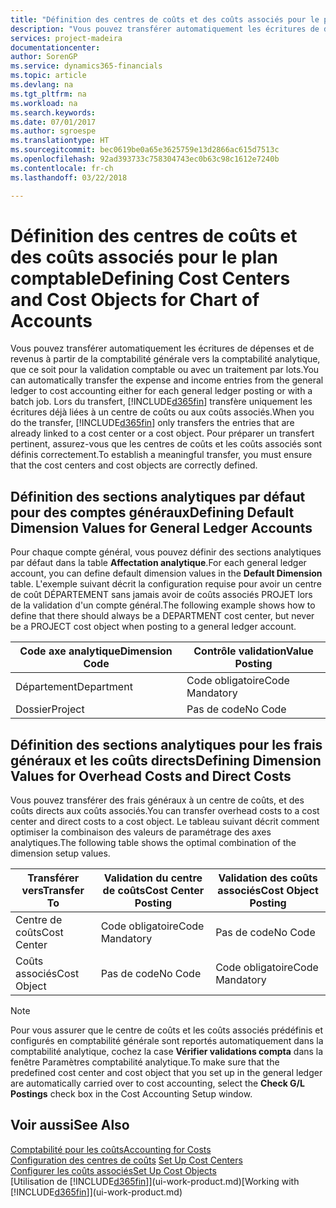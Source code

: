 ```yaml
---
title: "Définition des centres de coûts et des coûts associés pour le plan comptable | Microsoft Docs"
description: "Vous pouvez transférer automatiquement les écritures de dépenses et de revenus à partir de la comptabilité générale vers la comptabilité analytique, que ce soit pour la validation comptable ou avec un traitement par lots. Lors du transfert, le système transfère uniquement les écritures déjà liées à un centre de coûts ou aux coûts associés. Pour préparer un transfert pertinent, assurez-vous que les centres de coûts et les coûts associés sont définis correctement."
services: project-madeira
documentationcenter: 
author: SorenGP
ms.service: dynamics365-financials
ms.topic: article
ms.devlang: na
ms.tgt_pltfrm: na
ms.workload: na
ms.search.keywords: 
ms.date: 07/01/2017
ms.author: sgroespe
ms.translationtype: HT
ms.sourcegitcommit: bec0619be0a65e3625759e13d2866ac615d7513c
ms.openlocfilehash: 92ad393733c758304743ec0b63c98c1612e7240b
ms.contentlocale: fr-ch
ms.lasthandoff: 03/22/2018

---
```

# <a name="defining-cost-centers-and-cost-objects-for-chart-of-accounts"></a><span data-ttu-id="67986-105">Définition des centres de coûts et des coûts associés pour le plan comptable</span><span class="sxs-lookup"><span data-stu-id="67986-105">Defining Cost Centers and Cost Objects for Chart of Accounts</span></span>
<span data-ttu-id="67986-106">Vous pouvez transférer automatiquement les écritures de dépenses et de revenus à partir de la comptabilité générale vers la comptabilité analytique, que ce soit pour la validation comptable ou avec un traitement par lots.</span><span class="sxs-lookup"><span data-stu-id="67986-106">You can automatically transfer the expense and income entries from the general ledger to cost accounting either for each general ledger posting or with a batch job.</span></span> <span data-ttu-id="67986-107">Lors du transfert, [!INCLUDE[d365fin](includes/d365fin_md.md)] transfère uniquement les écritures déjà liées à un centre de coûts ou aux coûts associés.</span><span class="sxs-lookup"><span data-stu-id="67986-107">When you do the transfer, [!INCLUDE[d365fin](includes/d365fin_md.md)] only transfers the entries that are already linked to a cost center or a cost object.</span></span> <span data-ttu-id="67986-108">Pour préparer un transfert pertinent, assurez-vous que les centres de coûts et les coûts associés sont définis correctement.</span><span class="sxs-lookup"><span data-stu-id="67986-108">To establish a meaningful transfer, you must ensure that the cost centers and cost objects are correctly defined.</span></span>  

## <a name="defining-default-dimension-values-for-general-ledger-accounts"></a><span data-ttu-id="67986-109">Définition des sections analytiques par défaut pour des comptes généraux</span><span class="sxs-lookup"><span data-stu-id="67986-109">Defining Default Dimension Values for General Ledger Accounts</span></span>  
<span data-ttu-id="67986-110">Pour chaque compte général, vous pouvez définir des sections analytiques par défaut dans la table **Affectation analytique**.</span><span class="sxs-lookup"><span data-stu-id="67986-110">For each general ledger account, you can define default dimension values in the **Default Dimension** table.</span></span> <span data-ttu-id="67986-111">L'exemple suivant décrit la configuration requise pour avoir un centre de coût DÉPARTEMENT sans jamais avoir de coûts associés PROJET lors de la validation d'un compte général.</span><span class="sxs-lookup"><span data-stu-id="67986-111">The following example shows how to define that there should always be a DEPARTMENT cost center, but never be a PROJECT cost object when posting to a general ledger account.</span></span>  

|<span data-ttu-id="67986-112">**Code axe analytique**</span><span class="sxs-lookup"><span data-stu-id="67986-112">**Dimension Code**</span></span>|<span data-ttu-id="67986-113">**Contrôle validation**</span><span class="sxs-lookup"><span data-stu-id="67986-113">**Value Posting**</span></span>|  
|------------------------------------------|-----------------------------------------|  
|<span data-ttu-id="67986-114">Département</span><span class="sxs-lookup"><span data-stu-id="67986-114">Department</span></span>|<span data-ttu-id="67986-115">Code obligatoire</span><span class="sxs-lookup"><span data-stu-id="67986-115">Code Mandatory</span></span>|  
|<span data-ttu-id="67986-116">Dossier</span><span class="sxs-lookup"><span data-stu-id="67986-116">Project</span></span>|<span data-ttu-id="67986-117">Pas de code</span><span class="sxs-lookup"><span data-stu-id="67986-117">No Code</span></span>|  

## <a name="defining-dimension-values-for-overhead-costs-and-direct-costs"></a><span data-ttu-id="67986-118">Définition des sections analytiques pour les frais généraux et les coûts directs</span><span class="sxs-lookup"><span data-stu-id="67986-118">Defining Dimension Values for Overhead Costs and Direct Costs</span></span>  
 <span data-ttu-id="67986-119">Vous pouvez transférer des frais généraux à un centre de coûts, et des coûts directs aux coûts associés.</span><span class="sxs-lookup"><span data-stu-id="67986-119">You can transfer overhead costs to a cost center and direct costs to a cost object.</span></span> <span data-ttu-id="67986-120">Le tableau suivant décrit comment optimiser la combinaison des valeurs de paramétrage des axes analytiques.</span><span class="sxs-lookup"><span data-stu-id="67986-120">The following table shows the optimal combination of the dimension setup values.</span></span>  

|<span data-ttu-id="67986-121">Transférer vers</span><span class="sxs-lookup"><span data-stu-id="67986-121">Transfer To</span></span>|<span data-ttu-id="67986-122">Validation du centre de coûts</span><span class="sxs-lookup"><span data-stu-id="67986-122">Cost Center Posting</span></span>|<span data-ttu-id="67986-123">Validation des coûts associés</span><span class="sxs-lookup"><span data-stu-id="67986-123">Cost Object Posting</span></span>|  
|-----------------|-------------------------|-------------------------|  
|<span data-ttu-id="67986-124">Centre de coûts</span><span class="sxs-lookup"><span data-stu-id="67986-124">Cost Center</span></span>|<span data-ttu-id="67986-125">Code obligatoire</span><span class="sxs-lookup"><span data-stu-id="67986-125">Code Mandatory</span></span>|<span data-ttu-id="67986-126">Pas de code</span><span class="sxs-lookup"><span data-stu-id="67986-126">No Code</span></span>|  
|<span data-ttu-id="67986-127">Coûts associés</span><span class="sxs-lookup"><span data-stu-id="67986-127">Cost Object</span></span>|<span data-ttu-id="67986-128">Pas de code</span><span class="sxs-lookup"><span data-stu-id="67986-128">No Code</span></span>|<span data-ttu-id="67986-129">Code obligatoire</span><span class="sxs-lookup"><span data-stu-id="67986-129">Code Mandatory</span></span>|  

> [!NOTE]  
>  <span data-ttu-id="67986-130">Pour vous assurer que le centre de coûts et les coûts associés prédéfinis et configurés en comptabilité générale sont reportés automatiquement dans la comptabilité analytique, cochez la case **Vérifier validations compta** dans la fenêtre Paramètres comptabilité analytique.</span><span class="sxs-lookup"><span data-stu-id="67986-130">To make sure that the predefined cost center and cost object that you set up in the general ledger are automatically carried over to cost accounting, select the **Check G/L Postings** check box in the Cost Accounting Setup window.</span></span>  

## <a name="see-also"></a><span data-ttu-id="67986-131">Voir aussi</span><span class="sxs-lookup"><span data-stu-id="67986-131">See Also</span></span>  
[<span data-ttu-id="67986-132">Comptabilité pour les coûts</span><span class="sxs-lookup"><span data-stu-id="67986-132">Accounting for Costs</span></span>](finance-manage-cost-accounting.md)  
<span data-ttu-id="67986-133">[Configuration des centres de coûts](finance-how-to-set-up-cost-centers.md) </span><span class="sxs-lookup"><span data-stu-id="67986-133">[Set Up Cost Centers](finance-how-to-set-up-cost-centers.md) </span></span>  
[<span data-ttu-id="67986-134">Configurer les coûts associés</span><span class="sxs-lookup"><span data-stu-id="67986-134">Set Up Cost Objects</span></span>](finance-how-to-set-up-cost-objects.md)  
<span data-ttu-id="67986-135">[Utilisation de [!INCLUDE[d365fin](includes/d365fin_md.md)]](ui-work-product.md)</span><span class="sxs-lookup"><span data-stu-id="67986-135">[Working with [!INCLUDE[d365fin](includes/d365fin_md.md)]](ui-work-product.md)</span></span>

